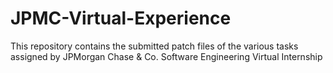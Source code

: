 # JPMC-Virtual-Experience

This repository contains the submitted patch files of the various tasks assigned by JPMorgan Chase & Co. Software Engineering Virtual Internship

